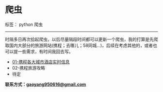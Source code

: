 # 爬虫

标签： python 爬虫

---
时隔多日再次拾起爬虫，以后尽量隔段时间都可以更新一个爬虫，我的打算是先爬取国内大部分的旅游网站(携程；去哪儿；58同城...)，后续在考虑其他的，或者也可以提一些需求，有时间我回去写。

 - [01-携程各大城市酒店实时信息][1]
 - 02-携程旅游攻略
 - 待定

**联系方式：gaoyang950616@gmail.com**
 

  [1]: https://github.com/gyileng/python-spider/tree/master/01-%E6%90%BA%E7%A8%8B
